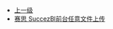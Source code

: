 * [上一级](docs/wy876_poc/)
* [赛思 SuccezBl前台任意文件上传](docs/wy876_poc/%E8%B5%9B%E6%80%9D/%E8%B5%9B%E6%80%9D%20SuccezBl%E5%89%8D%E5%8F%B0%E4%BB%BB%E6%84%8F%E6%96%87%E4%BB%B6%E4%B8%8A%E4%BC%A0.md)
